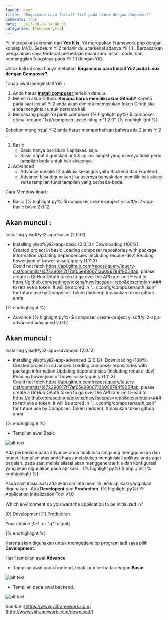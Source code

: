 ```yaml
---
layout: post
title:  "Bagaimana cara Install Yii2 pada Linux dengan Composer?"
comments: true
date:   2017-08-24 14:06:58
categories: [Composer,Yii]
---
```


Yii merupakan akromin dari __Yes It is__. Yii merupakan Framework php dengan konsep MVC.
Sebelum Yii2 terlahir dulu terkenal adanya Yii 1.1 . Berdasarkan pengalaman saya terdapat perbedaan mulai cara install, code, dan pemanggilan fungsinya pada Yii 1.1 dengan Yii2.


Untuk kali ini saya hanya mebahas __Bagaimana cara Install Yii2 pada Linux dengan Composer?__.

Tahap awal menginstall Yii2 :

1. Anda harus  [**install composer** ](https://kurtakon.com/composer/2017/08/24/artikel-1/) terlebih dahulu.
2. Memiliki akun Github. __Kenapa harus memiliki akun Github?__ Karena pada saat install Yii2 anda akan diminta memasukan token Gihub jika anda mengintall untuk pertama kali.
3. Memasang plugin Yii pada composer
{% highlight py%}
$ composer global require "fxp/composer-asset-plugin:^1.2.0"
{% endhighlight %}

Sebelum menginstal Yii2 anda  harus memperhatikan bahwa ada 2 jenis Yii2 :

1. Basic
    - Basic hanya berisikan 1 apliakasi saja.  
    - Basic dapat digunakan untuk apliasi simpel yang usernya tidak perlu tampilan beda untuk hak aksesnya.
2. Advanced
    - Advance memiliki 2 aplikasi sekaligus yaitu Backend dan Frontend.
    - Advance bisa digunakan jika usernya banyak dan memiliki hak akses serta tampilan funsi tampilan yang berbeda-beda.


Cara Mendownload :

- Basic
{% highlight py%}
$ composer create-project yiisoft/yii2-app-basic basic 2.0.12

## Akan muncul :
Installing yiisoft/yii2-app-basic (2.0.12)
  - Installing yiisoft/yii2-app-basic (2.0.12): Downloading (100%)         
Created project in basic
Loading composer repositories with package information
Updating dependencies (including require-dev)
Reading bower.json of bower-asset/jquery (1.11.3)       
Could not fetch https://api.github.com/repos/jquery/jquery-dist/commits/1472290917f17af05e98007136096784f9051fab, please create a GitHub OAuth token to go over the API rate limit
Head to https://github.com/settings/tokens/new?scopes=repo&description=###
to retrieve a token. It will be stored in ".../.config/composer/auth.json" for future use by Composer.
Token (hidden):  #masukan token github anda

{% endhighlight %}
- Advance
{% highlight py%}
$ composer create-project yiisoft/yii2-app-advanced advanced 2.0.12

## Akan muncul :
Installing yiisoft/yii2-app-advanced (2.0.12)
  - Installing yiisoft/yii2-app-advanced (2.0.12): Downloading (100%)         
Created project in advanced
Loading composer repositories with package information
Updating dependencies (including require-dev)
Reading bower.json of bower-asset/jquery (1.11.3)       
Could not fetch https://api.github.com/repos/jquery/jquery-dist/commits/1472290917f17af05e98007136096784f9051fab, please create a GitHub OAuth token to go over the API rate limit
Head to https://github.com/settings/tokens/new?scopes=repo&description=###
to retrieve a token. It will be stored in ".../.config/composer/auth.json" for future use by Composer.
Token (hidden): #masukan token github anda

{% endhighlight %}

- Tampilan awal Basic

![alt text][gambar2]

[gambar2]:{{site.urlimg}}img-9.png "frontend"



Ada perbedaan pada advance anda tidak bisa langsung menggunakan dan muncul tampilan atas anda harus melakukan menginisiali aplikasi anda agar berjalan. pada saat meinisialisasi akan menggenerate file dan konfigurasi yang akan digunakan pada aplikasi.
.
{% highlight py%}
$ php ./init
{% endhighlight %}

Pada saat inisialisasi ada akan diminta memilih jenis aplikasi yang akan digunakan . Ada __Developent__ dan __Production__.
{% highlight py%}
Yii Application Initialization Tool v1.0

Which environment do you want the application to be initialized in?

  [0] Development
  [1] Production

  Your choice [0-1, or "q" to quit] 

{% endhighlight %}

Karena akan digunakan untuk memgedevelop program jadi saya pilih __Development__.

Hasil tampilan awal __Advance__
- Tampilan awal pada frontend, tidak jauh berbada dengan __Basic__

![alt text][gambar3]

[gambar3]:{{site.urlimg}}img-10.png "frontend"


- Tampilan pada awal backend.

![alt text][gambar4]

[gambar4]:{{site.urlimg}}img-11.png "backend"

_Sumber_ :[https://www.yiiframework.com](http://www.yiiframework.com/download/)